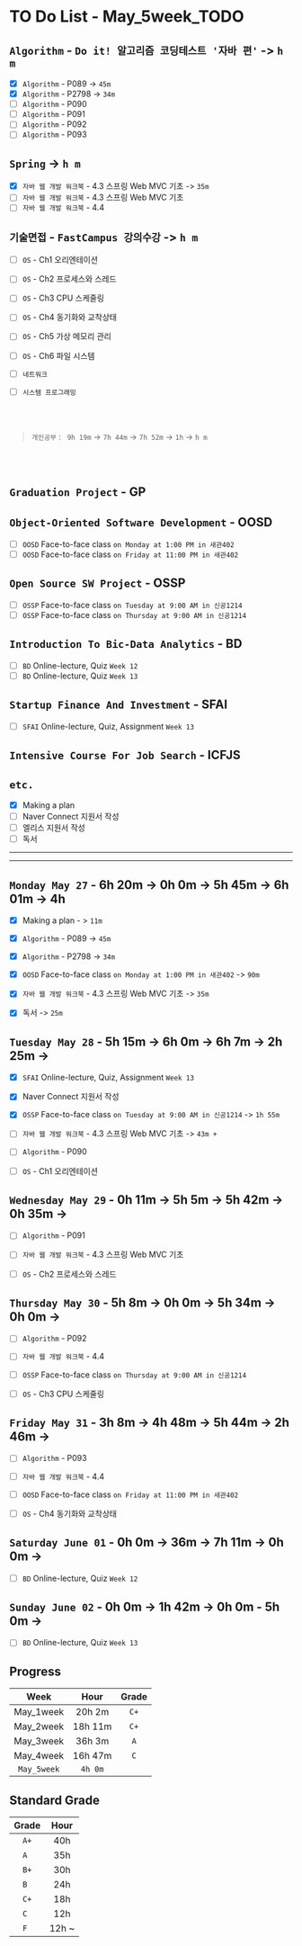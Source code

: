 # TO Do List - May_5week_TODO

## `Algorithm` - `Do it! 알고리즘 코딩테스트 '자바 편'` -> `h m`
- [x] `Algorithm` - P089 -> `45m`
- [x] `Algorithm` - P2798 -> `34m`
- [ ] `Algorithm` - P090
- [ ] `Algorithm` - P091
- [ ] `Algorithm` - P092
- [ ] `Algorithm` - P093

## `Spring` -> `h m`
- [x] `자바 웹 개발 워크북` - 4.3 스프링 Web MVC 기초 -> `35m`
- [ ] `자바 웹 개발 워크북` - 4.3 스프링 Web MVC 기초
- [ ] `자바 웹 개발 워크북` - 4.4

## `기술면접` - `FastCampus 강의수강` ->  `h m`
- [ ] `OS` - Ch1 오리엔테이션
- [ ] `OS` - Ch2 프로세스와 스레드
- [ ] `OS` - Ch3 CPU 스케줄링
- [ ] `OS` - Ch4 동기화와 교착상태

- [ ] `OS` - Ch5 가상 메모리 관리
- [ ] `OS` - Ch6 파일 시스템
- [ ] `네트워크`
- [ ] `시스템 프로그래밍`

<br><br>

> `개인공부` : ` 9h 19m` -> `7h 44m` -> `7h 52m` -> `1h` -> `h m`

<br><br>

<!-- ## `Java`
## `DeepLearning`
## `OPIc`
## `Stock`
## `React` -->


## `Graduation Project` - GP
<!-- - [x] `GP` 대면수업 `화요일`
- [x] `GP` 대면수업 `목요일`
- [x] `GP` Team Meeting `Friday 15:00` -->

## `Object-Oriented Software Development` - OOSD
- [ ] `OOSD` Face-to-face class `on Monday at 1:00 PM in 새관402`
- [ ] `OOSD` Face-to-face class `on Friday at 11:00 PM in 새관402`

## `Open Source SW Project` - OSSP
- [ ] `OSSP` Face-to-face class `on Tuesday at 9:00 AM in 신공1214`
- [ ] `OSSP` Face-to-face class `on Thursday at 9:00 AM in 신공1214`

## `Introduction To Bic-Data Analytics` - BD
- [ ] `BD` Online-lecture, Quiz  `Week 12`
- [ ] `BD` Online-lecture, Quiz  `Week 13`

## `Startup Finance And Investment` - SFAI
- [ ] `SFAI` Online-lecture, Quiz, Assignment `Week 13`

## `Intensive Course For Job Search` - ICFJS
<!-- - [x] `ICFJS` Online Lecture `Week 13`
- [ ] `ICFJS` - Assignment3 `until June 20` -->

## `etc.`
- [x] Making a plan
- [ ] Naver Connect 지원서 작성
- [ ] 엘리스 지원서 작성
- [ ] 독서

---
---

## `Monday May 27` - 6h 20m -> 0h 0m -> 5h 45m -> 6h 01m -> 4h
- [x] Making a plan - > `11m`
- [x] `Algorithm` - P089 -> `45m`
- [x] `Algorithm` - P2798 -> `34m`
- [x] `OOSD` Face-to-face class `on Monday at 1:00 PM in 새관402` -> `90m`
- [x] `자바 웹 개발 워크북` - 4.3 스프링 Web MVC 기초 -> `35m`
- [x] 독서 -> `25m`


## `Tuesday May 28` - 5h 15m -> 6h 0m -> 6h 7m -> 2h 25m -> 
- [x] `SFAI` Online-lecture, Quiz, Assignment `Week 13`
- [x] Naver Connect 지원서 작성
- [x] `OSSP` Face-to-face class `on Tuesday at 9:00 AM in 신공1214` -> `1h 55m`
- [ ] `자바 웹 개발 워크북` - 4.3 스프링 Web MVC 기초 -> `43m + `
- [ ] `Algorithm` - P090
- [ ] `OS` - Ch1 오리엔테이션


## `Wednesday May 29` - 0h 11m -> 5h 5m -> 5h 42m -> 0h 35m -> 
- [ ] `Algorithm` - P091
- [ ] `자바 웹 개발 워크북` - 4.3 스프링 Web MVC 기초
- [ ] `OS` - Ch2 프로세스와 스레드


## `Thursday May 30` - 5h 8m -> 0h 0m -> 5h 34m -> 0h 0m -> 
- [ ] `Algorithm` - P092
- [ ] `자바 웹 개발 워크북` - 4.4
- [ ] `OSSP` Face-to-face class `on Thursday at 9:00 AM in 신공1214`
- [ ] `OS` - Ch3 CPU 스케줄링


## `Friday May 31` - 3h 8m -> 4h 48m -> 5h 44m -> 2h 46m -> 
- [ ] `Algorithm` - P093
- [ ] `자바 웹 개발 워크북` - 4.4
- [ ] `OOSD` Face-to-face class `on Friday at 11:00 PM in 새관402`
- [ ] `OS` - Ch4 동기화와 교착상태


## `Saturday June 01` - 0h 0m -> 36m -> 7h 11m -> 0h 0m -> 
- [ ] `BD` Online-lecture, Quiz  `Week 12`


## `Sunday June 02` - 0h 0m -> 1h 42m -> 0h 0m - 5h 0m -> 
- [ ] `BD` Online-lecture, Quiz  `Week 13`



## Progress
| Week | Hour | Grade |
|:---:|:---:|:---:|
|May_1week|20h 2m|`C+`|
|May_2week|18h 11m|`C+`|
|May_3week|36h 3m|`A`|
|May_4week|16h 47m|`C`|
|`May_5week`|`4h 0m`||


## Standard Grade
| Grade | Hour |
|:---:|:---:|
|`A+`|40h|
|`A `|35h|
|`B+`|30h|
|`B `|24h|
|`C+`|18h|
|`C `|12h|
|`F `|12h ~|
